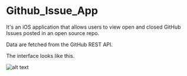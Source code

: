 # Github_Issue_App

It's an iOS application that allows users to view open and closed GitHub Issues posted in an open source repo. 

Data are fetched from the GitHub REST API.

The interface looks like this.

![alt text](https://user-images.githubusercontent.com/51331280/73900304-f4383b00-4854-11ea-977d-d833f1169986.png)


